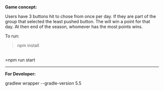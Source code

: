 **Game concept:**

Users have 3 buttons hit to chose from once per day. If they are part of the group that selected the least pushed button. The will win a point for that day. At then end of the season, whomever has the most points wins. 


To run: 
>npm install 
<br/>
>npm run start

___
**For Developer:**

gradlew wrapper --gradle-version 5.5
